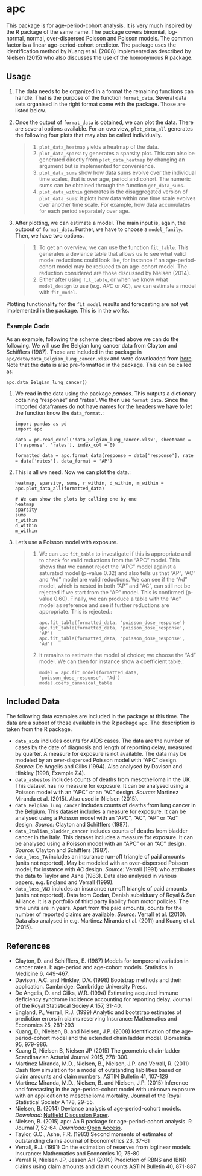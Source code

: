 apc
===

This package is for age-period-cohort analysis. It is very much inspired by the R package of the same name. The package covers binomial, log-normal, normal, over-dispersed Poisson and Poisson models. The common factor is a linear age-period-cohort predictor. The package uses the identification method by Kuang et al. (2008) implemented as described by Nielsen (2015) who also discusses the use of the homonymous R package.

Usage
-----

1.  The data needs to be organized in a format the remaining functions can handle. That is the purpose of the function `format_data`. Several data sets organised in the right format come with the package. Those are listed below.
2.  Once the output of `format_data` is obtained, we can plot the data. There are several options available. For an overview, `plot_data_all` generates the following four plots that may also be called individually.

    > 1.  `plot_data_heatmap` yields a heatmap of the data.
    > 2.  `plot_data_sparsity` generates a sparsity plot. This can also be generated directly from `plot_data_heatmap` by changing an argument but is implemented for convenience.
    > 3.  `plot_data_sums` show how data sums evolve over the individual time scales, that is over age, period and cohort. The numeric sums can be obtained through the function `get_data_sums`.
    > 4.  `plot_data_within` generates is the disaggregated version of `plot_data_sums`: it plots how data within one time scale evolves over another time scale. For example, how data accumulates for each period separately over age.

3.  After plotting, we can estimate a model. The main input is, again, the outpout of `format_data`. Further, we have to choose a `model_family`. Then, we have two options.

    > 1.  To get an overview, we can use the function `fit_table`. This generates a deviance table that allows us to see what valid model reductions could look like, for instance if an age-period-cohort model may be reduced to an age-cohort model. The reduction considered are those discussed by Nielsen (2014).
    > 2.  Either after using `fit_table`, or when we know what `model_design` to use (e.g. *APC* or *AC*), we can estimate a model with `fit_model`.

Plotting functionality for the `fit_model` results and forecasting are not yet implemented in the package. This is in the works.

### Example Code

As an example, following the scheme described above we can do the following. We will use the Belgian lung cancer data from Clayton and Schifflers (1987). These are included in the package in `apc/data/data_Belgian_lung_cancer.xlsx` and were downloaded from [here](http://users.ox.ac.uk/~nuff0078/apc/). Note that the data is also pre-formatted in the package. This can be called as:

    apc.data_Belgian_lung_cancer()

1.  We read in the data using the package *pandas*. This outputs a dictionary cotaining “response” and “rates”. We then use `format_data`. Since the imported dataframes do not have names for the headers we have to let the function know the `data_format`.:

        import pandas as pd
        import apc

        data = pd.read_excel('data_Belgian_lung_cancer.xlsx', sheetname = ['response', 'rates'], index_col = 0)

        formatted_data = apc.format_data(response = data['response'], rate = data['rates'], data_format = 'AP')

2.  This is all we need. Now we can plot the data.:

        heatmap, sparsity, sums, r_within, d_within, m_within = apc.plot_data_all(formatted_data)

        # We can show the plots by calling one by one
        heatmap
        sparsity
        sums
        r_within
        d_within
        m_within

3.  Let’s use a Poisson model with exposure.

    > 1.  We can use `fit_table` to investigate if this is appropriate and to check for valid reductions from the “APC” model. This shows that we cannot reject the “APC” model against a saturated model (p-value 0.32) and also tells us that “AP”, “AC” and “Ad” model are valid reductions. We can see if the “Ad” model, which is nested in both “AP” and “AC”, can still not be rejected if we start from the “AP” model. This is confirmed (p-value 0.60). Finally, we can produce a table with the “Ad” model as reference and see if further reductions are appropriate. This is rejected.:
    >
    >         apc.fit_table(formatted_data, 'poisson_dose_response')
    >         apc.fit_table(formatted_data, 'poisson_dose_response', 'AP')
    >         apc.fit_table(formatted_data, 'poisson_dose_response', 'Ad')
    >
    > 2.  It remains to estimate the model of choice; we choose the “Ad” model. We can then for instance show a coefficient table.:
    >
    >         model = apc.fit_model(formatted_data, 'poisson_dose_response', 'Ad')
    >         model.coefs_canonical_table
    >
Included Data
-------------

The following data examples are included in the package at this time. The data are a subset of those available in the R package `apc`. The description is taken from the R package.

-   `data_aids` includes counts for AIDS cases. The data are the number of cases by the date of diagnosis and length of reporting delay, measured by quarter. A measure for exposure is not available. The data may be modeled by an over-dispersed Poisson model with “APC” design. *Source:* De Angelis and Gilks (1994). Also analysed by Davison and Hinkley (1998, Example 7.4).
-   `data_asbestos` includes counts of deaths from mesothelioma in the UK. This dataset has no measure for exposure. It can be analysed using a Poisson model with an “APC” or an “AC” design. *Source:* Martinez Miranda et al. (2015). Also used in Nielsen (2015).
-   `data_Belgian_lung_cancer` includes counts of deaths from lung cancer in the Belgium. This dataset includes a measure for exposure. It can be analysed using a Poisson model with an “APC”, “AC”, “AP” or “Ad” design. *Source:* Clayton and Schifflers (1987).
-   `data_Italian_bladder_cancer` includes counts of deaths from bladder cancer in the Italy. This dataset includes a measure for exposure. It can be analysed using a Poisson model with an “APC” or an “AC” design. *Source:* Clayton and Schifflers (1987).
-   `data_loss_TA` includes an insurance run-off triangle of paid amounts (units not reported). May be modeled with an over-dispersed Poisson model, for instance with *AC* design. *Source:* Verrall (1991) who attributes the data to Taylor and Ashe (1983). Data also analysed in various papers, e.g. England and Verrall (1999).
-   `data_loss_VNJ` includes an insurance run-off triangle of paid amounts (units not reported). Data from Codan, Danish subsiduary of Royal & Sun Alliance. It is a portfolio of third party liability from motor policies. The time units are in years. Apart from the paid amounts, counts for the number of reported claims are available. *Source:* Verrall et al. (2010). Data also analysed in e.g. Martinez Miranda et al. (2011) and Kuang et al. (2015).

References
----------

-   Clayton, D. and Schifflers, E. (1987) Models for temperoral variation in cancer rates. I: age-period and age-cohort models. Statistics in Medicine 6, 449-467.
-   Davison, A.C. and Hinkley, D.V. (1998) Bootstrap methods and their application. Cambridge: Cambridge University Press.
-   De Angelis, D. and Gilks, W.R. (1994) Estimating acquired immune deficiency syndrome incidence accounting for reporting delay. Journal of the Royal Statistical Sociey A 157, 31-40.
-   England, P., Verrall, R.J. (1999) Analytic and bootstrap estimates of prediction errors in claims reserving Insurance: Mathematics and Economics 25, 281-293
-   Kuang, D., Nielsen, B. and Nielsen, J.P. (2008) Identification of the age-period-cohort model and the extended chain ladder model. Biometrika 95, 979-986.
-   Kuang D, Nielsen B, Nielsen JP (2015) The geometric chain-ladder Scandinavian Acturial Journal 2015, 278-300.
-   Martinez Miranda, M.D., Nielsen, B., Nielsen, J.P. and Verrall, R. (2011) Cash flow simulation for a model of outstanding liabilities based on claim amounts and claim numbers. ASTIN Bulletin 41, 107-129
-   Martinez Miranda, M.D., Nielsen, B. and Nielsen, J.P. (2015) Inference and forecasting in the age-period-cohort model with unknown exposure with an application to mesothelioma mortality. Journal of the Royal Statistical Society A 178, 29-55.
-   Nielsen, B. (2014) Deviance analysis of age-period-cohort models. *Download:* [Nuffield Discussion Paper](http://www.nuffield.ox.ac.uk/economics/papers/2014/apc_deviance.pdf).
-   Nielsen, B. (2015) apc: An R package for age-period-cohort analysis. R Journal 7, 52-64. *Download:* [Open Access](https://journal.r-project.org/archive/2015-2/nielsen.pdf).
-   Taylor, G.C., Ashe, F.R. (1983) Second moments of estimates of outstanding claims Journal of Econometrics 23, 37-61
-   Verrall, R.J. (1991) On the estimation of reserves from loglinear models Insurance: Mathematics and Economics 10, 75-80
-   Verrall R, Nielsen JP, Jessen AH (2010) Prediction of RBNS and IBNR claims using claim amounts and claim counts ASTIN Bulletin 40, 871-887

